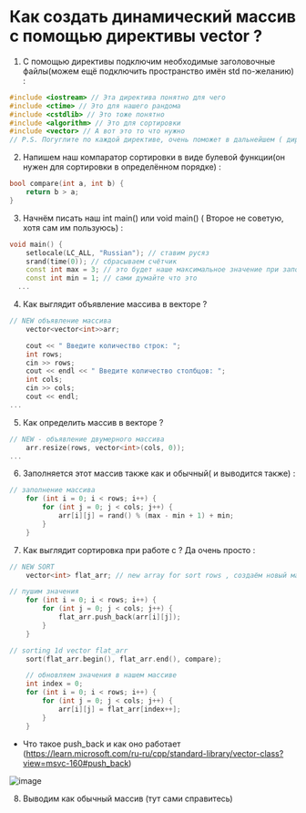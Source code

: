 # Как создать динамический массив с помощью директивы vector ?
1. С помощью директивы подключим необходимые заголовочные файлы(можем ещё подключить пространство имён std по-желанию) :
```cpp
#include <iostream> // Эта директива понятно для чего
#include <ctime> // Это для нашего рандома
#include <cstdlib> // Это тоже понятно
#include <algorithm> // Это для сортировки
#include <vector> // А вот это то что нужно
// P.S. Погуглите по каждой директиве, очень поможет в дальнейшем ( директива это #include <...>)
```

2. Напишем наш компаратор сортировки в виде булевой функции(он нужен для сортировки в определённом порядке) :
```cpp
bool compare(int a, int b) {
    return b > a;
}
```

3. Начнём писать наш int main() или void main() ( Второе не советую, хотя сам им пользуюсь) : 
```cpp
void main() {
    setlocale(LC_ALL, "Russian"); // ставим русяз
    srand(time(0)); // сбрасываем счётчик
    const int max = 3; // это будет наше максимальное значение при заполнении массива
    const int min = 1; // сами думайте что это
  ...
```

4. Как выглядит объявление массива в векторе ?
```cpp
// NEW объявление массива
    vector<vector<int>>arr;

    cout << " Введите количество строк: ";
    int rows;
    cin >> rows;
    cout << endl << " Введите количество столбцов: ";
    int cols;
    cin >> cols;
    cout << endl;
...
```

5. Как определить массив в векторе ?
```cpp
// NEW - объявление двумерного массива
    arr.resize(rows, vector<int>(cols, 0));
...
```

6. Заполняется этот массив также как и обычный( и выводится также) :
```cpp
// заполнение массива
    for (int i = 0; i < rows; i++) {
        for (int j = 0; j < cols; j++) {
            arr[i][j] = rand() % (max - min + 1) + min;
        }
    }
```

7. Как выглядит сортировка при работе с <vector>? Да очень просто :
```cpp
// NEW SORT
    vector<int> flat_arr; // new array for sort rows , создаём новый массив для отсортированных значений

// пушим значения
    for (int i = 0; i < rows; i++) {
        for (int j = 0; j < cols; j++) {
            flat_arr.push_back(arr[i][j]);
        }
    }

// sorting 1d vector flat_arr
    sort(flat_arr.begin(), flat_arr.end(), compare);

    // обновляем значения в нашем массиве 
    int index = 0;
    for (int i = 0; i < rows; i++) {
        for (int j = 0; j < cols; j++) {
            arr[i][j] = flat_arr[index++];
        }
    }
```
- Что такое push_back и как оно работает (https://learn.microsoft.com/ru-ru/cpp/standard-library/vector-class?view=msvc-160#push_back)

![image](https://github.com/WhiteHodok/AlgorithmExam/assets/39564937/e6883cf3-cbfd-4162-9ad7-bc64e0c1b0d8)


8. Выводим как обычный массив (тут сами справитесь)

